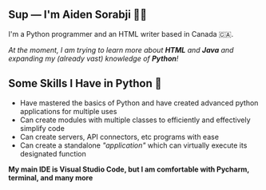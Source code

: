 <!-- Markdown -->
## Sup — I'm Aiden Sorabji 👨‍💻

I'm a Python programmer and an HTML writer based in Canada 🇨🇦.

_At the moment, I am trying to learn more about **HTML** and **Java** and expanding my (already vast) knowledge of **Python**!_

## Some Skills I Have in Python 🐍
- Have mastered the basics of Python and have created advanced python applications for multiple uses 
- Can create modules with multiple classes to efficiently and effectively simplify code
- Can create servers, API connectors, etc programs with ease  
- Can create a standalone _"application"_ which can virtually execute its designated function

**My main IDE is Visual Studio Code, but I am comfortable with Pycharm, terminal, and many more**
